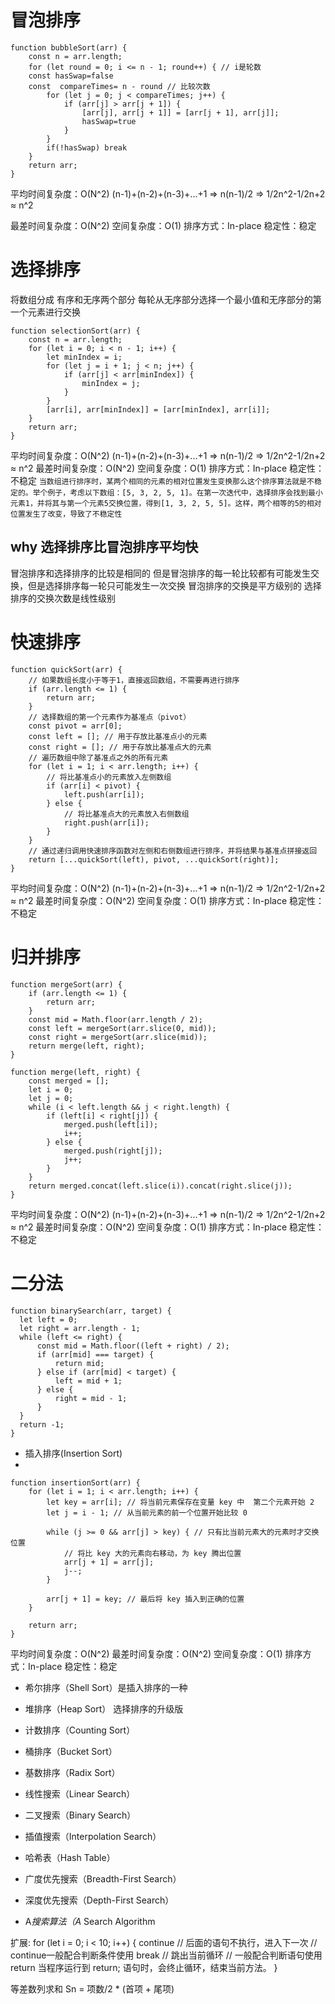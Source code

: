 # 冒泡排序

```
function bubbleSort(arr) {
    const n = arr.length;
    for (let round = 0; i <= n - 1; round++) { // i是轮数
    const hasSwap=false
    const  compareTimes= n - round // 比较次数
        for (let j = 0; j < compareTimes; j++) {
            if (arr[j] > arr[j + 1]) {
                [arr[j], arr[j + 1]] = [arr[j + 1], arr[j]];
                hasSwap=true
            }
        }
        if(!hasSwap) break
    }
    return arr;
}
```
平均时间复杂度：O(N^2)
(n-1)+(n-2)+(n-3)+...+1 
=> n(n-1)/2
=> 1/2n^2-1/2n+2 ≈ n^2

最差时间复杂度：O(N^2)
空间复杂度：O(1)
排序方式：In-place
稳定性：稳定

# 选择排序

将数组分成 有序和无序两个部分 每轮从无序部分选择一个最小值和无序部分的第一个元素进行交换

```
function selectionSort(arr) {
    const n = arr.length;
    for (let i = 0; i < n - 1; i++) {
        let minIndex = i;
        for (let j = i + 1; j < n; j++) {
            if (arr[j] < arr[minIndex]) {
                minIndex = j;
            }
        }
        [arr[i], arr[minIndex]] = [arr[minIndex], arr[i]];
    }
    return arr;
}
```

平均时间复杂度：O(N^2)
(n-1)+(n-2)+(n-3)+...+1 
=> n(n-1)/2
=> 1/2n^2-1/2n+2 ≈ n^2
最差时间复杂度：O(N^2)
空间复杂度：O(1)
排序方式：In-place
稳定性：不稳定
`当数组进行排序时，某两个相同的元素的相对位置发生变换那么这个排序算法就是不稳定的。举个例子，考虑以下数组：[5, 3, 2, 5, 1]。在第一次迭代中，选择排序会找到最小元素1，并将其与第一个元素5交换位置，得到[1, 3, 2, 5, 5]。这样，两个相等的5的相对位置发生了改变，导致了不稳定性`

## why 选择排序比冒泡排序平均快

冒泡排序和选择排序的比较是相同的  但是冒泡排序的每一轮比较都有可能发生交换，但是选择排序每一轮只可能发生一次交换
冒泡排序的交换是平方级别的 选择排序的交换次数是线性级别

# 快速排序

```
function quickSort(arr) {
    // 如果数组长度小于等于1，直接返回数组，不需要再进行排序
    if (arr.length <= 1) {
        return arr;
    }
    // 选择数组的第一个元素作为基准点（pivot）
    const pivot = arr[0];
    const left = []; // 用于存放比基准点小的元素
    const right = []; // 用于存放比基准点大的元素
    // 遍历数组中除了基准点之外的所有元素
    for (let i = 1; i < arr.length; i++) {
        // 将比基准点小的元素放入左侧数组
        if (arr[i] < pivot) {
            left.push(arr[i]);
        } else {
            // 将比基准点大的元素放入右侧数组
            right.push(arr[i]);
        }
    }
    // 通过递归调用快速排序函数对左侧和右侧数组进行排序，并将结果与基准点拼接返回
    return [...quickSort(left), pivot, ...quickSort(right)];
}
```

平均时间复杂度：O(N^2)
(n-1)+(n-2)+(n-3)+...+1 
=> n(n-1)/2
=> 1/2n^2-1/2n+2 ≈ n^2
最差时间复杂度：O(N^2)
空间复杂度：O(1)
排序方式：In-place
稳定性：不稳定

# 归并排序

```
function mergeSort(arr) {
    if (arr.length <= 1) {
        return arr;
    }
    const mid = Math.floor(arr.length / 2);
    const left = mergeSort(arr.slice(0, mid));
    const right = mergeSort(arr.slice(mid));
    return merge(left, right);
}

function merge(left, right) {
    const merged = [];
    let i = 0;
    let j = 0;
    while (i < left.length && j < right.length) {
        if (left[i] < right[j]) {
            merged.push(left[i]);
            i++;
        } else {
            merged.push(right[j]);
            j++;
        }
    }
    return merged.concat(left.slice(i)).concat(right.slice(j));
}
```
平均时间复杂度：O(N^2)
(n-1)+(n-2)+(n-3)+...+1 
=> n(n-1)/2
=> 1/2n^2-1/2n+2 ≈ n^2
最差时间复杂度：O(N^2)
空间复杂度：O(1)
排序方式：In-place
稳定性：不稳定




# 二分法

```
function binarySearch(arr, target) {
  let left = 0;
  let right = arr.length - 1;
  while (left <= right) {
      const mid = Math.floor((left + right) / 2);
      if (arr[mid] === target) {
          return mid;
      } else if (arr[mid] < target) {
          left = mid + 1;
      } else {
          right = mid - 1;
      }
  }
  return -1;
}
```



- 插入排序(Insertion Sort) 
- 
```
function insertionSort(arr) {
    for (let i = 1; i < arr.length; i++) {
        let key = arr[i]; // 将当前元素保存在变量 key 中  第二个元素开始 2
        let j = i - 1; // 从当前元素的前一个位置开始比较 0
       
        while (j >= 0 && arr[j] > key) { // 只有比当前元素大的元素时才交换位置
            // 将比 key 大的元素向右移动，为 key 腾出位置
            arr[j + 1] = arr[j];
            j--;
        }

        arr[j + 1] = key; // 最后将 key 插入到正确的位置
    }

    return arr;
}
```



平均时间复杂度：O(N^2)
最差时间复杂度：O(N^2)
空间复杂度：O(1)
排序方式：In-place
稳定性：稳定



- 希尔排序（Shell Sort）是插入排序的一种
- 堆排序（Heap Sort） 选择排序的升级版
- 计数排序（Counting Sort）
- 桶排序（Bucket Sort）
- 基数排序（Radix Sort）



- 线性搜索（Linear Search）
- 二叉搜索（Binary Search）
- 插值搜索（Interpolation Search）
- 哈希表（Hash Table）
- 广度优先搜索（Breadth-First Search）
- 深度优先搜索（Depth-First Search）
- A*搜索算法（A* Search Algorithm

扩展:
for (let i = 0; i < 10; i++) {
    continue // 后面的语句不执行，进入下一次 //  continue一般配合判断条件使用
    break // 跳出当前循环 // 一般配合判断语句使用
    return 当程序运行到 return; 语句时，会终止循环，结束当前方法。
}

等差数列求和 Sn = 项数/2 * (首项 + 尾项)